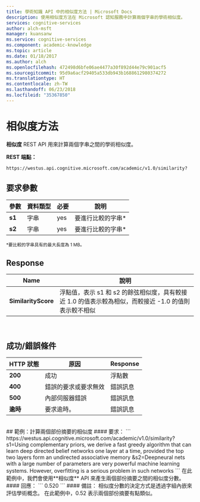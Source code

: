 ```yaml
---
title: 學術知識 API 中的相似度方法 | Microsoft Docs
description: 使用相似度方法在 Microsoft 認知服務中計算兩個字串的學術相似度。
services: cognitive-services
author: alch-msft
manager: kuansanw
ms.service: cognitive-services
ms.component: academic-knowledge
ms.topic: article
ms.date: 01/18/2017
ms.author: alch
ms.openlocfilehash: 472498d6bfe06ae4477a30f892d44e79c901acf5
ms.sourcegitcommit: 95d9a6acf29405a533db943b1688612980374272
ms.translationtype: HT
ms.contentlocale: zh-TW
ms.lasthandoff: 06/23/2018
ms.locfileid: "35367850"
---
```

# <a name="similarity-method"></a>相似度方法

**相似度** REST API 用來計算兩個字串之間的學術相似度。 
<br>

**REST 端點：**
```
https://westus.api.cognitive.microsoft.com/academic/v1.0/similarity?
```

## <a name="request-parameters"></a>要求參數
參數        |資料類型      |必要 | 說明
----------|----------|----------|------------
**s1**        |字串   |yes  |要進行比較的字串*
**s2**        |字串   |yes  |要進行比較的字串*
<sub> *要比較的字串具有的最大長度為 1 MB。</sub>
<br>
## <a name="response"></a>Response
Name | 說明
--------|---------
**SimilarityScore**        |浮點值，表示 s1 和 s2 的餘弦相似度，具有較接近 1.0 的值表示較為相似，而較接近 -1.0 的值則表示較不相似
<br>

## <a name="successerror-conditions"></a>成功/錯誤條件
HTTP 狀態 | 原因 | Response
-----------|----------|--------
**200**         |成功 | 浮點數
**400**         | 錯誤的要求或要求無效 | 錯誤訊息      
**500**         |內部伺服器錯誤 | 錯誤訊息
**逾時**     | 要求逾時。  | 錯誤訊息
<br>
## <a name="example-calculate-similarity-of-two-partial-abstracts"></a>範例：計算兩個部份摘要的相似度
#### <a name="request"></a>要求：
```
https://westus.api.cognitive.microsoft.com/academic/v1.0/similarity?s1=Using complementary priors, we derive a fast greedy algorithm that can learn deep directed belief networks one layer at a time, provided the top two layers form an undirected associative memory
&s2=Deepneural nets with a large number of parameters are very powerful machine learning systems. However, overfitting is a serious problem in such networks
```
在此範例中，我們會使用**相似度** API 來產生兩個部份摘要之間的相似度分數。
#### <a name="response"></a>回應：
```
0.520
```
#### <a name="remarks"></a>備註：
相似度分數的決定方式是透過字組內嵌來評估學術概念。 在此範例中，0.52 表示兩個部份摘要有點類似。
<br>
